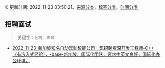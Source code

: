 :alarm_clock: 更新时间: 2022-11-23 03:50:21。[来源分类](../README.md)、[标签分类](../TAGS.md)、[时间分类](../TIMELINE.md)

## 招聘面试


> 关键字：`招聘`、`面试`



- [2022-11-23-新加坡知名自动驾驶智能公司，现招聘资深开发工程师-C++（有嵌入式经验），-base-新加坡，国际化团队，要求中英文良好，国际化办公环境。](https://www.v2ex.com/t/897257) 